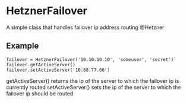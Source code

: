 # HetznerFailover
A simple class that handles failover ip address routing @Hetzner

## Example
```
failover = HetznerFailover('10.10.10.10', 'someuser', 'secret')`
failover.getActiveServer()
failover.setActiveServer('10.88.77.66')
```

getActiveServer() returns the ip of the server to which the failover ip is currently routed
setActiveServer() sets the ip of the server to which the failover ip should be routed
